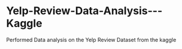 # Yelp-Review-Data-Analysis---Kaggle
Performed Data analysis on the Yelp Review Dataset from the kaggle
